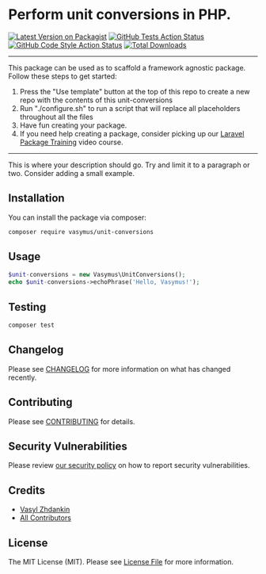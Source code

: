 # Perform unit conversions in PHP.

[![Latest Version on Packagist](https://img.shields.io/packagist/v/vasymus/unit-conversions.svg?style=flat-square)](https://packagist.org/packages/vasymus/unit-conversions)
[![GitHub Tests Action Status](https://img.shields.io/github/workflow/status/vasymus/unit-conversions/run-tests?label=tests)](https://github.com/vasymus/unit-conversions/actions?query=workflow%3ATests+branch%3Amaster)
[![GitHub Code Style Action Status](https://img.shields.io/github/workflow/status/vasymus/unit-conversions/Check%20&%20fix%20styling?label=code%20style)](https://github.com/vasymus/unit-conversions/actions?query=workflow%3A"Check+%26+fix+styling"+branch%3Amaster)
[![Total Downloads](https://img.shields.io/packagist/dt/vasymus/unit-conversions.svg?style=flat-square)](https://packagist.org/packages/vasymus/unit-conversions)

---
This package can be used as to scaffold a framework agnostic package. Follow these steps to get started:

1. Press the "Use template" button at the top of this repo to create a new repo with the contents of this unit-conversions
2. Run "./configure.sh" to run a script that will replace all placeholders throughout all the files
3. Have fun creating your package.
4. If you need help creating a package, consider picking up our <a href="https://laravelpackage.training">Laravel Package Training</a> video course.
---

This is where your description should go. Try and limit it to a paragraph or two. Consider adding a small example.

## Installation

You can install the package via composer:

```bash
composer require vasymus/unit-conversions
```

## Usage

```php
$unit-conversions = new Vasymus\UnitConversions();
echo $unit-conversions->echoPhrase('Hello, Vasymus!');
```

## Testing

```bash
composer test
```

## Changelog

Please see [CHANGELOG](CHANGELOG.md) for more information on what has changed recently.

## Contributing

Please see [CONTRIBUTING](.github/CONTRIBUTING.md) for details.

## Security Vulnerabilities

Please review [our security policy](../../security/policy) on how to report security vulnerabilities.

## Credits

- [Vasyl Zhdankin](https://github.com/vasymus)
- [All Contributors](../../contributors)

## License

The MIT License (MIT). Please see [License File](LICENSE.md) for more information.

